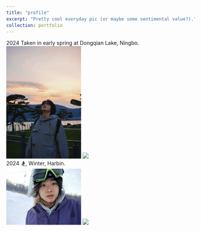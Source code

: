 ```yaml
---
title: "profile"
excerpt: "Pretty cool everyday pic (or maybe some sentimental value?)."
collection: portfolio
---
```


2024 Taken in early spring at Dongqian Lake, Ningbo. 
<br/>
<img src='/images/fullprofile.jpg' style='max-width: 200px;'>
<img src='/images/fullprofilestrange.jpg' style='max-width: 200px;'>
<br/>
2024 🏂, Winter, Harbin. 
<br/>
<img src='/images/winterhar.png' style='max-width: 200px;'>
<img src='/images/winterhar2.png' style='max-width: 200px;'>
<br/>
